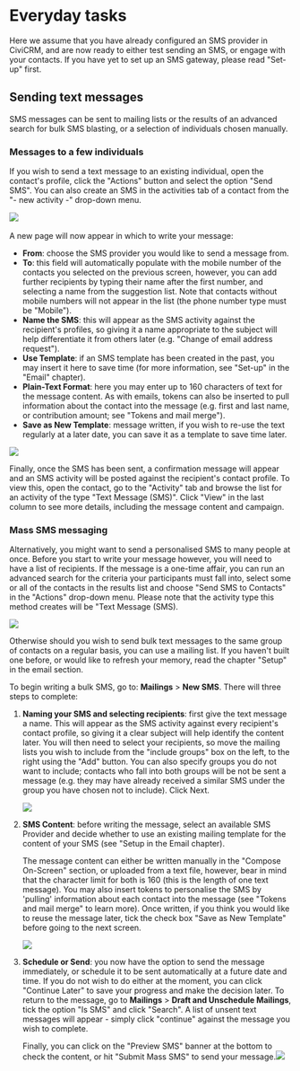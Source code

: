 Everyday tasks
==============

Here we assume that you have already configured an SMS provider in
CiviCRM, and are now ready to either test sending an SMS, or engage with
your contacts. If you have yet to set up an SMS gateway, please read
"Set-up" first.

Sending text messages 
----------------------

SMS messages can be sent to mailing lists or the results of an advanced
search for bulk SMS blasting, or a selection of individuals chosen
manually.

### Messages to a few individuals

If you wish to send a text message to an existing individual, open the
contact's profile, click the "Actions" button and select the option
"Send SMS". You can also create an SMS in the activities tab of a
contact from the "- new activity -" drop-down menu.

![](/images/CiviCRM_SMS_actionmenu.png) 

A new page will now appear in which to write your message:

-   **From**: choose the SMS provider you would like to send a message
    from.
-   **To**: this field will automatically populate with the mobile
    number of the contacts you selected on the previous screen, however,
    you can add further recipients by typing their name after the first
    number, and selecting a name from the suggestion list. Note that
    contacts without mobile numbers will not appear in the list (the
    phone number type must be "Mobile").
-   **Name the SMS**: this will appear as the SMS activity against the
    recipient's profiles, so giving it a name appropriate to the subject
    will help differentiate it from others later (e.g. "Change of email
    address request").
-   **Use Template**: if an SMS template has been created in the past,
    you may insert it here to save time (for more information, see
    "Set-up" in the "Email" chapter).
-   **Plain-Text Format**: here you may enter up to 160 characters of
    text for the message content. As with emails, tokens can also be
    inserted to pull information about the contact into the message
    (e.g. first and last name, or contribution amount; see "Tokens and
    mail merge").
-   **Save as New Template**: message written, if you wish to re-use the
    text regularly at a later date, you can save it as a template to
    save time later.

![](/images/CIVICRM_SMS_sending-to-an-individual.png)

Finally, once the SMS has been sent, a confirmation message will appear
and an SMS activity will be posted against the recipient's contact
profile. To view this, open the contact, go to the "Activity" tab and
browse the list for an activity of the type "Text Message (SMS)". Click
"View" in the last column to see more details, including the message
content and campaign.

### Mass SMS messaging

Alternatively, you might want to send a personalised SMS to many people
at once. Before you start to write your message however, you will need
to have a list of recipients. If the message is a one-time affair, you
can run an advanced search for the criteria your participants must fall
into, select some or all of the contacts in the results list and choose
"Send SMS to Contacts" in the "Actions" drop-down menu. Please note that
the activity type this method creates will be "Text Message (SMS).

![](/images/CiviCRM_SMS_sending-by-advanced-search.png)

Otherwise should you wish to send bulk text messages to the same group
of contacts on a regular basis, you can use a mailing list. If you
haven't built one before, or would like to refresh your memory, read the
chapter "Setup" in the email section.

To begin writing a bulk SMS, go to: **Mailings** > **New SMS**. There
will three steps to complete:

1.  **Naming your SMS and selecting recipients**: first give the text
    message a name. This will appear as the SMS activity against every
    recipient's contact profile, so giving it a clear subject will help
    identify the content later. You will then need to select your
    recipients, so move the mailing lists you wish to include from the
    "include groups" box on the left, to the right using the "Add"
    button. You can also specify groups you do not want to include;
    contacts who fall into both groups will be not be sent a message
    (e.g. they may have already received a similar SMS under the group
    you have chosen not to include). Click Next.
    
    ![](/images/CiviCRM_Bulk-SMS_recipients.png)
2.  **SMS Content**: before writing the message, select an available SMS
    Provider and decide whether to use an existing mailing template for
    the content of your SMS (see "Setup in the Email chapter).
    
    The message content can either be written manually in the "Compose
    On-Screen" section, or uploaded from a text file, however, bear in
    mind that the character limit for both is 160 (this is the length of
    one text message). You may also insert tokens to personalise the SMS
    by 'pulling' information about each contact into the message (see
    "Tokens and mail merge" to learn more). Once written, if you think
    you would like to reuse the message later, tick the check box "Save
    as New Template" before going to the next screen.
    
    ![](/images/CiviCRM_Bulk-SMS_write-message.png)
3.  **Schedule or Send**: you now have the option to send the message
    immediately, or schedule it to be sent automatically at a future
    date and time. If you do not wish to do either at the moment, you
    can click "Continue Later" to save your progress and make the
    decision later. To return to the message, go to **Mailings** >
    **Draft and Unschedule Mailings**, tick the option "Is SMS" and
    click "Search". A list of unsent text messages will appear - simply
    click "continue" against the message you wish to complete.
    
    Finally, you can click on the "Preview SMS" banner at the bottom to
    check the content, or hit "Submit Mass SMS" to send your
    message.![](/images/CiviCRM_Bulk-SMS_schedule-or-send.png)



